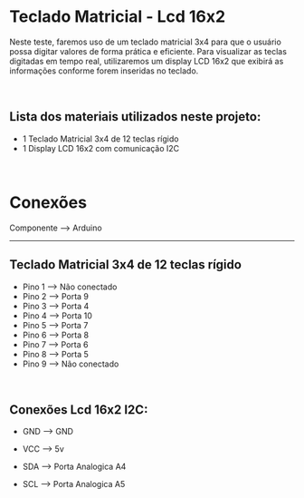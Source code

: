 <h1>Teclado Matricial - Lcd 16x2</h1>

Neste teste, faremos uso de um teclado matricial 3x4 para que o usuário possa digitar valores de forma prática e eficiente. Para visualizar as teclas digitadas em tempo real, utilizaremos um display LCD 16x2 que exibirá as informações conforme forem inseridas no teclado.

<div> </br>
<h2>Lista dos materiais utilizados neste projeto:</h2>

- 1 Teclado Matricial 3x4 de 12 teclas rígido
- 1 Display LCD 16x2 com comunicação I2C
</div>

<div></br>
<h1>Conexões</h1>

Componente --> Arduino

___

<h2>Teclado Matricial 3x4 de 12 teclas rígido</h2>

- Pino 1 --> Não conectado
- Pino 2 --> Porta 9
- Pino 3 --> Porta 4
- Pino 4 --> Porta 10
- Pino 5 --> Porta 7
- Pino 6 --> Porta 8
- Pino 7 --> Porta 6
- Pino 8 --> Porta 5
- Pino 9 --> Não conectado

</br><h2>Conexões Lcd 16x2 I2C:</h2>

- GND --> GND

- VCC --> 5v

- SDA --> Porta Analogica A4

- SCL --> Porta Analogica A5
</div>
